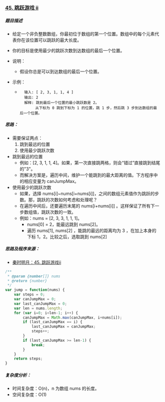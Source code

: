 ### [45. 跳跃游戏 ii](https://github.com/sctang0/LeetCode/blob/master/CHAPTER45.md)

##### 题目描述

* 给定一个非负整数数组，你最初位于数组的第一个位置。数组中的每个元素代表你在该位置可以跳跃的最大长度。

* 你的目标是使用最少的跳跃次数到达数组的最后一个位置。

* 说明：

    * 假设你总是可以到达数组的最后一个位置。

* 示例：

    * ```example
        输入: [ 2, 3, 1, 1, 4 ]
        输出: 2
        解释: 跳到最后一个位置的最小跳跃数是 2。
             从下标为 0 跳到下标为 1 的位置，跳 1 步，然后跳 3 步到达数组的最后一个位置。
        ```



##### 思路：

* 需要保证两点：
  1. 跳到最远的位置
  2. 使用最少跳跃次数
* 跳到最远的位置
  * 例如：[2, 3, 1, 1, 4]。如果，第一次直接跳两格，则会“错过”直接跳到结尾的"3"。
  * 而解决方案是，遍历中间，维护一个能跳到的最大距离的值。下方程序中的相应变量为 canJumpMax。
* 使用最少的跳跃次数
  * 如果，选择 nums[i]~nums[i+nums[i]]，之间的数组元素值作为跳跃的步数。那，跳跃的次数如何考虑和处理呢？
  * 在遍历中间后，还要遍历末尾的 nums[i+nums[i]] 。这样保证了所有下一步数组值，跳跃次数的一致。
  * 例如：nums = [2, 3, 3, 1, 1, 1]。
    * nums[0] = 2，能最远跳到 nums[2]。
    * 遍历 nums[1], nums[2] ，能跳的最远的距离均为 3 ，在加上本身的下标 1，2。比较之后，选取跳到 nums[2]



##### 思路及程序来源：

* [秦时明月：45. 跳跃游戏ii](https://leetcode-cn.com/problems/jump-game-ii/solution/45-tiao-yue-you-xi-ii-by-alexer-660/)

```javascript
/**
 * @param {number[]} nums
 * @return {number}
 */
var jump = function(nums) {
    var steps = 0;
    var canJumpMax = 0;
    var last_canJumpMax = 0;
    var len = nums.length;
    for (var i=0; i<len-1; i++) {
        canJumpMax = Math.max(canJumpMax, i+nums[i]);
        if (last_canJumpMax == i) {
            last_canJumpMax = canJumpMax;
            steps++;
        }
        if (last_canJumpMax >= len-1) {
            break;
        }
    }
    return steps;
}
```



##### 复杂度分析：

* 时间复杂度：O(n)，n 为数组 nums 的长度。
* 空间复杂度：O(1)